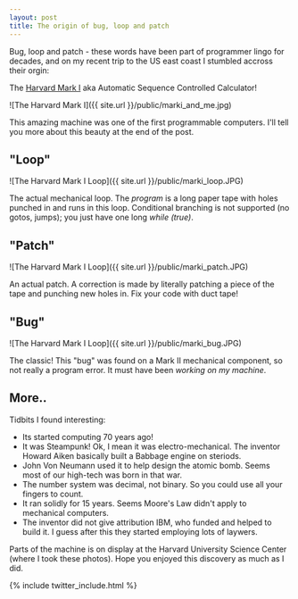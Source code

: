 ```yaml
---
layout: post
title: The origin of bug, loop and patch
---
```


Bug, loop and patch - these words have been part of programmer lingo for decades, and on my recent trip to the US east coast I stumbled accross their orgin: 

The [Harvard Mark I](http://en.wikipedia.org/wiki/Harvard_Mark_I) aka Automatic Sequence Controlled Calculator!

![The Harvard Mark I]({{ site.url }}/public/marki_and_me.jpg)

This amazing machine was one of the first programmable computers. I'll tell you more about this beauty at the end of the post.

## "Loop"

![The Harvard Mark I Loop]({{ site.url }}/public/marki_loop.JPG)

The actual mechanical loop. The *program* is a long paper tape with holes punched in and runs in this loop. Conditional branching is not supported (no gotos, jumps); you just have one long *while (true)*.

## "Patch"

![The Harvard Mark I Loop]({{ site.url }}/public/marki_patch.JPG)

An actual patch. A correction is made by literally patching a piece of the tape and punching new holes in. Fix your code with duct tape!

## "Bug"

![The Harvard Mark I Loop]({{ site.url }}/public/marki_bug.JPG)

The classic! This "bug" was found on a Mark II mechanical component, so not really a program error. It must have been *working on my machine*.

## More..
Tidbits I found interesting:

* Its started computing 70 years ago!
* It was Steampunk! Ok, I mean it was electro-mechanical. The inventor Howard Aiken basically built a Babbage engine on steriods.
* John Von Neumann used it to help design the atomic bomb. Seems most of our high-tech was born in that war.
* The number system was decimal, not binary. So you could use all your fingers to count.
* It ran solidly for 15 years. Seems Moore's Law didn't apply to mechanical computers.
* The inventor did not give attribution IBM, who funded and helped to build it. I guess after this they started employing lots of laywers.

Parts of the machine is on display at the Harvard University Science Center (where I took these photos). Hope you enjoyed this discovery as much as I did.

{% include twitter_include.html %}

